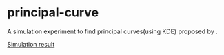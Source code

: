 # principal-curve
A simulation experiment to find principal curves(using KDE) proposed by .

[Simulation result](https://delin1997.github.io/GMM/simulation_result.html) 
